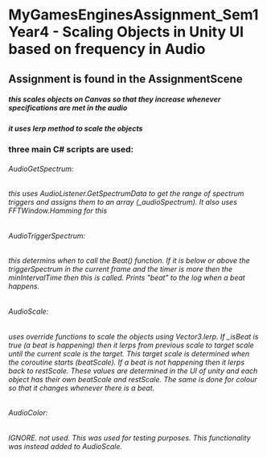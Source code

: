 # MyGamesEnginesAssignment_Sem1Year4 - Scaling Objects in Unity UI based on frequency in Audio

## Assignment is found in the AssignmentScene

##### this scales objects on Canvas so that they increase whenever specifications are met in the audio

##### it uses lerp method to scale the objects

### three main C# scripts are used:

###### AudioGetSpectrum: 
###### this uses AudioListener.GetSpectrumData to get the range of spectrum triggers and assigns them to an array (_audioSpectrum). It also uses FFTWindow.Hamming for this

###### AudioTriggerSpectrum: 
###### this determins when to call the Beat() function. If it is below or above the triggerSpectrum in the current frame and the timer is more then the minIntervalTime then this is called. Prints "beat" to the log when a beat happens.

###### AudioScale: 
###### uses override functions to scale the objects using Vector3.lerp. If _isBeat is true (a beat is happening) then it lerps from previous scale to target scale until the current scale is the target. This target scale is determined when the coroutine starts (beatScale). If a beat is not happening then it lerps back to restScale. These values are determined in the UI of unity and each object has their own beatScale and restScale. The same is done for colour so that it changes whenever there is a beat.

###### AudioColor: 
###### IGNORE. not used. This was used for testing purposes. This functionality was instead added to AudioScale.
